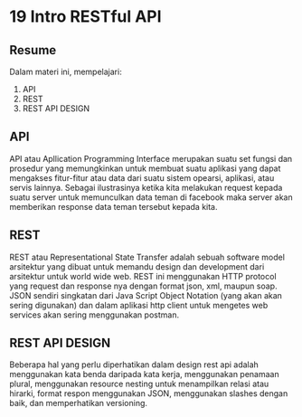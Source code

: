 # 19 Intro RESTful API
## Resume

Dalam materi ini, mempelajari:
  1. API
  2. REST
  3. REST API DESIGN
  
## API
API atau Apllication Programming Interface merupakan suatu set fungsi dan prosedur yang memungkinkan untuk membuat suatu aplikasi yang dapat mengakses fitur-fitur atau data dari suatu sistem opearsi, aplikasi, atau servis lainnya. Sebagai ilustrasinya ketika kita melakukan request kepada suatu server untuk memunculkan data teman di facebook maka server akan memberikan response data teman tersebut kepada kita. 

## REST
REST atau Representational State Transfer adalah sebuah software model arsitektur yang dibuat untuk memandu design dan development dari arsitektur untuk world wide web. REST ini menggunakan HTTP protocol yang request dan response nya dengan format json, xml, maupun soap. JSON sendiri singkatan dari Java Script Object Notation (yang akan akan sering digunakan) dan dalam aplikasi http client untuk mengetes web services akan sering menggunakan postman.

## REST API DESIGN
Beberapa hal yang perlu diperhatikan dalam design rest api adalah menggunakan kata benda daripada kata kerja, menggunakan penamaan plural, menggunakan resource nesting untuk menampilkan relasi atau hirarki, format respon menggunakan JSON, menggunakan slashes dengan baik, dan memperhatikan versioning.